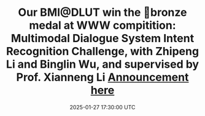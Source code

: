 ---
title: >-
    Our BMI@DLUT win the <strong>🥉bronze medal</strong> at WWW compitition: Multimodal Dialogue System Intent Recognition Challenge, with Zhipeng Li and Binglin Wu, and supervised by Prof. Xianneng Li
    <a href="https://tianchi.aliyun.com/competition/entrance/532277/customize583" target="_blank">Announcement here<i class="fas fa-angle-double-right"></i></a>
date: 2025-01-27 17:30:00 UTC
---